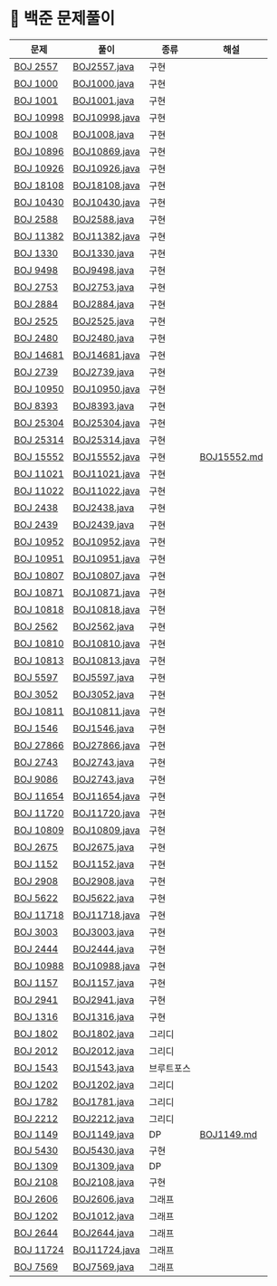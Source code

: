 # 📍 백준 문제풀이

| 문제                                                 | 풀이     | 종류    | 해설                                |
|----------------------------------------------------|--------|-------|-----------------------------------|
| [BOJ 2557](https://www.acmicpc.net/problem/2557)   | [BOJ2557.java](BOJ%2FBOJ2557.java) | 구현    |                                   |
| [BOJ 1000](https://www.acmicpc.net/problem/1000)   | [BOJ1000.java](BOJ%2FBOJ1000.java) | 구현    |                                   |
| [BOJ 1001](https://www.acmicpc.net/problem/1001)   | [BOJ1001.java](BOJ%2FBOJ1001.java) | 구현    |                                   |
| [BOJ 10998](https://www.acmicpc.net/problem/10998) | [BOJ10998.java](BOJ%2FBOJ10998.java) | 구현    |                                   |
| [BOJ 1008](https://www.acmicpc.net/problem/1008)   | [BOJ1008.java](BOJ%2FBOJ1008.java) | 구현    |                                   |
| [BOJ 10896](https://www.acmicpc.net/problem/10896) | [BOJ10869.java](BOJ%2FBOJ10869.java) | 구현    |                                   |
| [BOJ 10926](https://www.acmicpc.net/problem/10926) | [BOJ10926.java](BOJ%2FBOJ10926.java) | 구현    |                                   |
| [BOJ 18108](https://www.acmicpc.net/problem/18108) | [BOJ18108.java](BOJ%2FBOJ18108.java) | 구현    |                                   |
| [BOJ 10430](https://www.acmicpc.net/problem/10430) | [BOJ10430.java](BOJ%2FBOJ10430.java) | 구현    |                                   |
| [BOJ 2588](https://www.acmicpc.net/problem/2588)   | [BOJ2588.java](BOJ%2FBOJ2588.java) | 구현    |                                   |
| [BOJ 11382](https://www.acmicpc.net/problem/11382) | [BOJ11382.java](BOJ%2FBOJ11382.java) | 구현    |                                   |
| [BOJ 1330](https://www.acmicpc.net/problem/1330)   | [BOJ1330.java](BOJ%2FBOJ1330.java) | 구현    |                                   |
| [BOJ 9498](https://www.acmicpc.net/problem/9498)   | [BOJ9498.java](BOJ%2FBOJ9498.java) | 구현    |                                   |
| [BOJ 2753](https://www.acmicpc.net/problem/2753)   | [BOJ2753.java](BOJ%2FBOJ2753.java) | 구현    |                                   |
| [BOJ 2884](https://www.acmicpc.net/problem/2884)   | [BOJ2884.java](BOJ%2FBOJ2884.java) | 구현    |                                   |
| [BOJ 2525](https://www.acmicpc.net/problem/2525)   | [BOJ2525.java](BOJ%2FBOJ2525.java) | 구현    |                                   |
| [BOJ 2480](https://www.acmicpc.net/problem/2480)   | [BOJ2480.java](BOJ%2FBOJ2480.java) | 구현    |                                   |
| [BOJ 14681](https://www.acmicpc.net/problem/14681) | [BOJ14681.java](BOJ%2FBOJ14681.java) | 구현    |                                   |
| [BOJ 2739](https://www.acmicpc.net/problem/2739)   | [BOJ2739.java](BOJ%2FBOJ2739.java) | 구현    |                                   |
| [BOJ 10950](https://www.acmicpc.net/problem/10950) | [BOJ10950.java](BOJ%2FBOJ10950.java) | 구현    |                                   |
| [BOJ 8393](https://www.acmicpc.net/problem/18393)  | [BOJ8393.java](BOJ%2FBOJ8393.java) | 구현    |                                   |
| [BOJ 25304](https://www.acmicpc.net/problem/25304) | [BOJ25304.java](BOJ%2FBOJ25304.java)| 구현    |                                   |
| [BOJ 25314](https://www.acmicpc.net/problem/25314) | [BOJ25314.java](BOJ%2FBOJ25314.java)| 구현    |                                   |
| [BOJ 15552](https://www.acmicpc.net/problem/15552) |[BOJ15552.java](BOJ%2FBOJ15552.java) | 구현    | [BOJ15552.md](NOTE%2FBOJ15552.md) |
| [BOJ 11021](https://www.acmicpc.net/problem/11021) |[BOJ11021.java](BOJ%2FBOJ11021.java) | 구현    |                                   |
| [BOJ 11022](https://www.acmicpc.net/problem/11022) |[BOJ11022.java](BOJ%2FBOJ11022.java) | 구현    |                                   |
| [BOJ 2438](https://www.acmicpc.net/problem/2438)   |[BOJ2438.java](BOJ%2FBOJ2438.java) | 구현    |                                   |
| [BOJ 2439](https://www.acmicpc.net/problem/2439)   |[BOJ2439.java](BOJ%2FBOJ2439.java)| 구현    |                                   |
| [BOJ 10952](https://www.acmicpc.net/problem/10952) |[BOJ10952.java](BOJ%2FBOJ10952.java)| 구현    |                                   |
| [BOJ 10951](https://www.acmicpc.net/problem/10951) |[BOJ10951.java](BOJ%2FBOJ10951.java)| 구현    |                                   |
| [BOJ 10807](https://www.acmicpc.net/problem/10807) |[BOJ10807.java](BOJ%2FBOJ10807.java)| 구현    |                                   |
| [BOJ 10871](https://www.acmicpc.net/problem/10871) |[BOJ10871.java](BOJ%2FBOJ10871.java)| 구현    |                                   |
| [BOJ 10818](https://www.acmicpc.net/problem/10818) |[BOJ10818.java](BOJ%2FBOJ10818.java)| 구현    |                                   |
| [BOJ 2562](https://www.acmicpc.net/problem/2562)   |[BOJ2562.java](BOJ%2FBOJ2562.java)| 구현    |                                   |
| [BOJ 10810](https://www.acmicpc.net/problem/10810) |[BOJ10810.java](BOJ%2FBOJ10810.java)| 구현    |                                   |
| [BOJ 10813](https://www.acmicpc.net/problem/10813) |[BOJ10813.java](BOJ%2FBOJ10813.java)| 구현    |                                   |
| [BOJ 5597](https://www.acmicpc.net/problem/5597)   |[BOJ5597.java](BOJ%2FBOJ5597.java)| 구현    |                                   |
| [BOJ 3052](https://www.acmicpc.net/problem/3052)   |[BOJ3052.java](BOJ%2FBOJ3052.java)| 구현    |                                   |
| [BOJ 10811](https://www.acmicpc.net/problem/10811) |[BOJ10811.java](BOJ%2FBOJ10811.java)| 구현    |                                   |
| [BOJ 1546](https://www.acmicpc.net/problem/1546)   |[BOJ1546.java](BOJ%2FBOJ1546.java)| 구현    |                                   |
| [BOJ 27866](https://www.acmicpc.net/problem/27866) |[BOJ27866.java](BOJ%2FBOJ27866.java)| 구현    |                                   |
| [BOJ 2743](https://www.acmicpc.net/problem/2743)   |[BOJ2743.java](BOJ%2FBOJ2743.java)| 구현    |                                   |
| [BOJ 9086](https://www.acmicpc.net/problem/9086)   |[BOJ2743.java](BOJ%2FBOJ2743.java)| 구현    |                                   |
| [BOJ 11654](https://www.acmicpc.net/problem/11654) |[BOJ11654.java](BOJ%2FBOJ11654.java)| 구현    |                                   |
| [BOJ 11720](https://www.acmicpc.net/problem/11720) |[BOJ11720.java](BOJ%2FBOJ11720.java)| 구현    |                                   |
| [BOJ 10809](https://www.acmicpc.net/problem/10809) |[BOJ10809.java](BOJ%2FBOJ10809.java)| 구현    |                                   |
| [BOJ 2675](https://www.acmicpc.net/problem/2675)   |[BOJ2675.java](BOJ%2FBOJ2675.java)| 구현    |                                   |
| [BOJ 1152](https://www.acmicpc.net/problem/1152)   |[BOJ1152.java](BOJ%2FBOJ1152.java)| 구현    |                                   |
| [BOJ 2908](https://www.acmicpc.net/problem/2908)   |[BOJ2908.java](BOJ%2FBOJ2908.java)| 구현    |                                   |
| [BOJ 5622](https://www.acmicpc.net/problem/5622)   |[BOJ5622.java](BOJ%2FBOJ5622.java)| 구현    |                                   |
| [BOJ 11718](https://www.acmicpc.net/problem/11718) |[BOJ11718.java](BOJ%2FBOJ11718.java)| 구현    |                                   |
| [BOJ 3003](https://www.acmicpc.net/problem/3003)   |[BOJ3003.java](BOJ%2FBOJ3003.java)| 구현    |                                   |
| [BOJ 2444](https://www.acmicpc.net/problem/2444)   |[BOJ2444.java](BOJ%2FBOJ2444.java)| 구현    |                                   |
| [BOJ 10988](https://www.acmicpc.net/problem/10988) |[BOJ10988.java](BOJ%2FBOJ10988.java)| 구현    |                                   |
| [BOJ 1157](https://www.acmicpc.net/problem/1157)   |[BOJ1157.java](BOJ%2FBOJ1157.java)| 구현    |                                   |
| [BOJ 2941](https://www.acmicpc.net/problem/2941)   |[BOJ2941.java](BOJ%2FBOJ2941.java)| 구현    |                                   |
| [BOJ 1316](https://www.acmicpc.net/problem/1316)   |[BOJ1316.java](BOJ%2FBOJ1316.java)| 구현    |                                   |
| [BOJ 1802](https://www.acmicpc.net/problem/1802)   |[BOJ1802.java](BOJ%2FBOJ1802.java)| 그리디   |                                   |
| [BOJ 2012](https://www.acmicpc.net/problem/2012)   |[BOJ2012.java](BOJ%2FBOJ2012.java)| 그리디   |                                   |
| [BOJ 1543](https://www.acmicpc.net/problem/1543)   |[BOJ1543.java](BOJ%2FBOJ1543.java)| 브루트포스 |                                   |
| [BOJ 1202](https://www.acmicpc.net/problem/1202)   |[BOJ1202.java](BOJ%2FBOJ1202.java)| 그리디   |                                   |
| [BOJ 1782](https://www.acmicpc.net/problem/1782)   |[BOJ1781.java](BOJ%2FBOJ1781.java)| 그리디   |                                   |
| [BOJ 2212](https://www.acmicpc.net/problem/2212)   |[BOJ2212.java](BOJ%2FBOJ2212.java)| 그리디   |                                   |
| [BOJ 1149](https://www.acmicpc.net/problem/1149)   |[BOJ1149.java](BOJ%2FBOJ1149.java)| DP    |           [BOJ1149.md](NOTE%2FBOJ1149.md)                      |
| [BOJ 5430](https://www.acmicpc.net/problem/5430)   |[BOJ5430.java](BOJ%2FBOJ5430.java)| 구현    |     |
| [BOJ 1309](https://www.acmicpc.net/problem/1309)   |[BOJ1309.java](BOJ%2FBOJ1309.java)| DP    |     |
| [BOJ 2108](https://www.acmicpc.net/problem/2108)   |[BOJ2108.java](BOJ%2FBOJ2108.java)| 구현    |     |
| [BOJ 2606](https://www.acmicpc.net/problem/2606)   |[BOJ2606.java](BOJ%2FBOJ2606.java)| 그래프   |     |
| [BOJ 1202](https://www.acmicpc.net/problem/1012)   |[BOJ1012.java](BOJ%2FBOJ1012.java)| 그래프   |     |
| [BOJ 2644](https://www.acmicpc.net/problem/2644)   |[BOJ2644.java](BOJ%2FBOJ2644.java)| 그래프   |     |
| [BOJ 11724](https://www.acmicpc.net/problem/11724) |[BOJ11724.java](BOJ%2FBOJ11724.java)| 그래프   |     |
| [BOJ 7569](https://www.acmicpc.net/problem/7569)   |[BOJ7569.java](BOJ%2FBOJ7569.java)| 그래프   |     |






